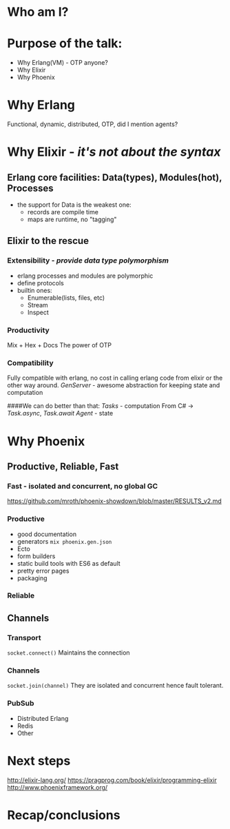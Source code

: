 # Who am I?

# Purpose of the talk:
* Why Erlang(VM) - OTP anyone?
* Why Elixir
* Why Phoenix

# Why Erlang
Functional, dynamic, distributed, OTP, did I mention agents?

# Why Elixir - *it's not about the syntax*

## Erlang core facilities: Data(types), Modules(hot), Processes
- the support for Data is the weakest one:
   - records are compile time
   - maps are runtime, no "tagging"

## Elixir to the rescue

### Extensibility - *provide data type polymorphism*
- erlang processes and modules are polymorphic
- define protocols
- builtin ones:
    - Enumerable(lists, files, etc)
    - Stream
    - Inspect

### Productivity
Mix + Hex + Docs
The power of OTP

### Compatibility
Fully compatible with erlang, no cost in calling erlang code from elixir or the other way around.
*GenServer* - awesome abstraction for keeping state and computation

####We can do better than that:
*Tasks* - computation
    From C# -> *Task.async*, *Task.await*
*Agent* - state

# Why Phoenix
## Productive, Reliable, Fast

### Fast - isolated and concurrent, no global GC
https://github.com/mroth/phoenix-showdown/blob/master/RESULTS_v2.md

### Productive
- good documentation
- generators `mix phoenix.gen.json`
- Ecto
- form builders
- static build tools with ES6 as default
- pretty error pages
- packaging

### Reliable

## Channels

### Transport
`socket.connect()`
Maintains the connection

### Channels
`socket.join(channel)`
They are isolated and concurrent hence fault tolerant.

### PubSub
- Distributed Erlang
- Redis
- Other


# Next steps
http://elixir-lang.org/
https://pragprog.com/book/elixir/programming-elixir
http://www.phoenixframework.org/

# Recap/conclusions